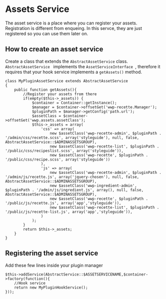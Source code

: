 # Assets Service

The asset service is a place where you can register your assets. Registration is different from enqueing. In this servce, they are just registered so you can use them later on.

## How to create an asset service

Create a class that extends the `AbstractAssetService` class. `AbstractAssetService ` implements the `AssetServiceInterface `, therefore it requires that your hook service implements a `getAssets()` method.

```
class MyPluginAssetService extends AbstractAssetService
{
	public function getAssets(){
		//Register your assets from there
        if(empty($this->_assets)) {
            $container = Container::getInstance();
            $manager = $container->offsetGet('wwp-recette.Manager');
            $pluginPath = $manager->getConfig('path.url');
            $assetClass = $container->offsetGet('wwp.assets.assetClass');
            $this->_assets = array(
                'css' => array(
                    new $assetClass('wwp-recette-admin', $pluginPath . '/admin/css/recette.scss', array('styleguide'), null, false, AbstractAssetService::$ADMINASSETSGROUP),
                    new $assetClass('wwp-recette-list', $pluginPath . '/public/css/recipeslist.scss', array('styleguide')),
                    new $assetClass('wwp-recette', $pluginPath . '/public/css/recipe.scss', array('styleguide'))
                ),
                'js' => array(
                    new $assetClass('wwp-recette-admin', $pluginPath . '/admin/js/recette.js', array('jquery-chosen'), null, false, AbstractAssetService::$ADMINASSETSGROUP),
                    new $assetClass('wwp-ingredient-admin', $pluginPath . '/admin/js/ingredient.js', array(), null, false, AbstractAssetService::$ADMINASSETSGROUP),
                    new $assetClass('wwp-recette', $pluginPath . '/public/js/recette.js', array('app','styleguide')),
                    new $assetClass('wwp-recette-list', $pluginPath . '/public/js/recette-list.js', array('app','styleguide')),
                )
            );
        }
        return $this->_assets;		
	}
}
```

## Registering the asset service

Add these few lines inside your plugin manager

```
$this->addService(AbstractService::$ASSETSERVICENAME,$container->factory(function(){
    //Hook service
    return new MyPluginHookService();
}));
```

